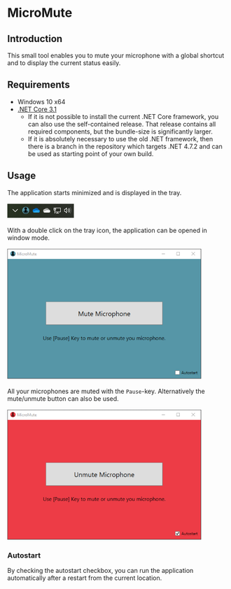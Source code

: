 # MicroMute
## Introduction
This small tool enables you to mute your microphone with a global shortcut and to display the current status easily.
## Requirements
* Windows 10 x64
* [.NET Core 3.1](https://dotnet.microsoft.com/download/dotnet-core/current/runtime)
  * If it is not possible to install the current .NET Core framework, you can also use the self-contained release. That release contains all required components, but the bundle-size is significantly larger.
  * If it is absolutely necessary to use the old .NET framework, then there is a branch in the repository which targets .NET 4.7.2 and can be used as starting point of your own build.
## Usage
The application starts minimized and is displayed in the tray.<br/><br/>
![tray](Docs/tray.png "Tray Symbol")<br/><br/>
With a double click on the tray icon, the application can be opened in window mode.<br/><br/>
![full-window](Docs/full-window.png "Full Window Screen")<br/><br/>
All your microphones are muted with the `Pause`-key. Alternatively the mute/unmute button can also be used.<br/><br/>
![full-window-muted](Docs/full-window-muted.png "Full Window Screen Muted")
### Autostart
By checking the autostart checkbox, you can run the application automatically after a restart from the current location.
